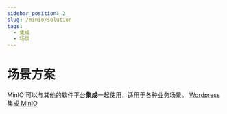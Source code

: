 ```yaml
---
sidebar_position: 2
slug: /minio/solution
tags:
  - 集成
  - 场景
---
```


# 场景方案

MinIO 可以与其他的软件平台**集成**一起使用，适用于各种业务场景。
[Wordpress 集成 MinIO](../wordpress/solution#wordpress-minio)


